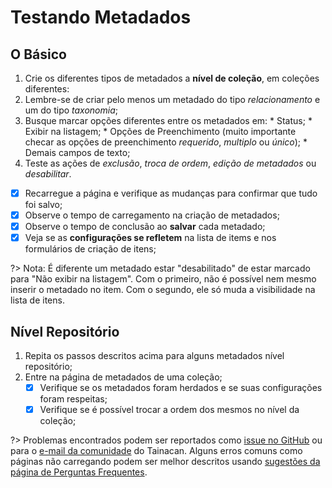 # Testando Metadados

## O Básico

1. Crie os diferentes tipos de metadados a **nível de coleção**, em coleções diferentes:
  1. Lembre-se de criar pelo menos um metadado do tipo *relacionamento* e um do tipo *taxonomia*;
  2. Busque marcar opções diferentes entre os metadados em:
    * Status;
    * Exibir na listagem;
    * Opções de Preenchimento (muito importante checar as opções de preenchimento *requerido*, *multiplo* ou *único*);
    * Demais campos de texto;
2. Teste as ações de *exclusão*, *troca de ordem*, *edição de metadados* ou *desabilitar*.
  - [x] Recarregue a página e verifique as mudanças para confirmar que tudo foi salvo;
  - [x] Observe o tempo de carregamento na criação de metadados;
  - [x] Observe o tempo de conclusão ao **salvar** cada metadado;
  - [x] Veja se as **configurações se refletem** na lista de items e nos formulários de criação de itens;
  
  ?> Nota: É diferente um metadado estar "desabilitado" de estar marcado para "Não exibir na listagem". Com o primeiro, não é possível nem mesmo inserir o metadado no item. Com o segundo, ele só muda a visibilidade na lista de itens.

## Nível Repositório

1. Repita os passos descritos acima para alguns metadados nível repositório;
2. Entre na página de metadados de uma coleção;
   - [x] Verifique se os metadados foram herdados e se suas configurações foram respeitas; 
   - [x] Verifique se é possível trocar a ordem dos mesmos no nível da coleção;

?> Problemas encontrados podem ser reportados como [issue no GitHub](https://github.com/tainacan/tainacan/issues ':ignore') ou para o [e-mail da comunidade](tainacan@lists.riseup.net ':ignore') do Tainacan. Alguns erros comuns como páginas não carregando podem ser melhor descritos usando [sugestões da página de Perguntas Frequentes](/pt-br/faq#acho-que-encontrei-um-erro-como-devo-proceder).
